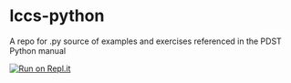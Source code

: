 # lccs-python
A repo for .py source of examples and exercises referenced in the PDST Python manual

[![Run on Repl.it](https://repl.it/badge/github/pdst-lccs/lccs-python)](https://repl.it/github/pdst-lccs/lccs-python)
